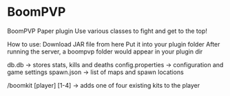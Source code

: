 # BoomPVP
BoomPVP Paper plugin
Use various classes to fight and get to the top!

How to use:
Download JAR file from here
Put it into your plugin folder
After running the server, a boompvp folder would appear in your plugin dir

db.db -> stores stats, kills and deaths
config.properties -> configuration and game settings
spawn.json -> list of maps and spawn locations

/boomkit [player] [1-4] -> adds one of four existing kits to the player

